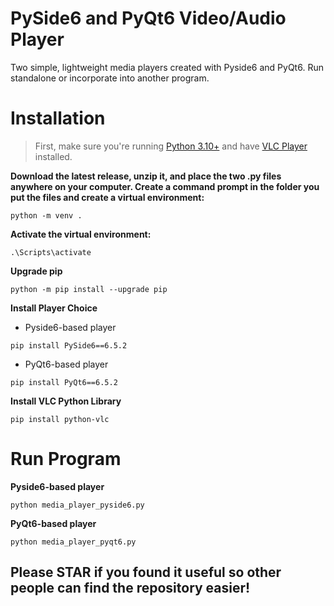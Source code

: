 # PySide6 and PyQt6 Video/Audio Player
Two simple, lightweight media players created with Pyside6 and PyQt6.  Run standalone or incorporate into another program.

# Installation
> First, make sure you're running [Python 3.10+](https://www.python.org/downloads/release/python-31011/) and have [VLC Player](https://www.videolan.org/vlc/) installed.
  
**Download the latest release, unzip it, and place the two .py files anywhere on your computer. Create a command prompt in the folder you put the files and create a virtual environment:**
```
python -m venv .
```
**Activate the virtual environment:**
```
.\Scripts\activate
```
**Upgrade pip**
```
python -m pip install --upgrade pip
```
**Install Player Choice**
* Pyside6-based player
```
pip install PySide6==6.5.2
```
* PyQt6-based player
```
pip install PyQt6==6.5.2
```
**Install VLC Python Library**
```
pip install python-vlc
```

# Run Program
**Pyside6-based player**
```
python media_player_pyside6.py
```
**PyQt6-based player**
```
python media_player_pyqt6.py
```

## Please STAR if you found it useful so other people can find the repository easier!
